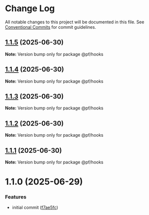 # Change Log

All notable changes to this project will be documented in this file.
See [Conventional Commits](https://conventionalcommits.org) for commit guidelines.

## [1.1.5](https://github.com/RicardoPang/pf-ai-monorepo/compare/@pf/hooks@1.1.0...@pf/hooks@1.1.5) (2025-06-30)

**Note:** Version bump only for package @pf/hooks





## [1.1.4](https://github.com/RicardoPang/pf-ai-monorepo/compare/@pf/hooks@1.1.0...@pf/hooks@1.1.4) (2025-06-30)

**Note:** Version bump only for package @pf/hooks





## [1.1.3](https://github.com/RicardoPang/pf-ai-monorepo/compare/@pf/hooks@1.1.0...@pf/hooks@1.1.3) (2025-06-30)

**Note:** Version bump only for package @pf/hooks





## [1.1.2](https://github.com/RicardoPang/pf-ai-monorepo/compare/@pf/hooks@1.1.0...@pf/hooks@1.1.2) (2025-06-30)

**Note:** Version bump only for package @pf/hooks





## [1.1.1](https://github.com/RicardoPang/pf-ai-monorepo/compare/@pf/hooks@1.1.0...@pf/hooks@1.1.1) (2025-06-30)

**Note:** Version bump only for package @pf/hooks





# 1.1.0 (2025-06-29)

### Features

- initial commit ([f7ae5fc](https://github.com/RicardoPang/pf-ai-monorepo/commit/f7ae5fceb798194ccf81f7999d07f181004f0443))

